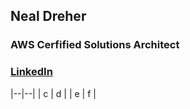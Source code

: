 ## Neal Dreher 
### AWS Cerfified Solutions Architect

### [LinkedIn](https://www.linkedin.com/in/nealdreher/)


|--|--|
| c | d |
| e | f |
